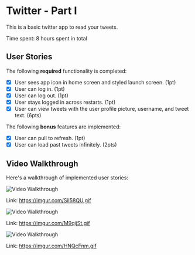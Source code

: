 # Twitter - Part I

This is a basic twitter app to read your tweets.

Time spent: 8 hours spent in total

## User Stories

The following **required** functionality is completed:

- [x] User sees app icon in home screen and styled launch screen. (1pt)
- [x] User can log in. (1pt)
- [x] User can log out. (1pt)
- [x] User stays logged in across restarts. (1pt)
- [x] User can view tweets with the user profile picture, username, and tweet text. (6pts)

The following **bonus** features are implemented:

- [x] User can pull to refresh. (1pt)
- [x] User can load past tweets infinitely. (2pts)

## Video Walkthrough

Here's a walkthrough of implemented user stories:

<img src='https://imgur.com/Sil58QU.gif' title='Video Walkthrough' width='' alt='Video Walkthrough' />

Link: https://imgur.com/Sil58QU.gif

<img src='https://imgur.com/M9qijSt.gif' title='Video Walkthrough' width='' alt='Video Walkthrough' />

Link: https://imgur.com/M9qijSt.gif

<img src='https://imgur.com/HNQcFnm.gif' title='Video Walkthrough' width='' alt='Video Walkthrough' />

Link: https://imgur.com/HNQcFnm.gif
